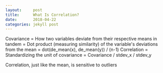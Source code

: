 ```yaml
---
layout:     post
title:      What Is Correlation?
date:       2018-04-22
categories: jekyll post
---
```

<script type="text/javascript" async
  src="https://cdnjs.cloudflare.com/ajax/libs/mathjax/2.7.1/MathJax.js?config=TeX-MML-AM_CHTML">
</script>

Covariance = How two variables deviate from their respective means in tandem
           = Dot product (measuring similarity) of the variable's deviations from the mean
           = dot(de_mean(x), de_mean(y)) / (n-1)
Correlation = Standardizing the unit of covariance
            = Covariance / stdev_x / stdev_y

Correlation, just like the mean, is sensitive to outliers
